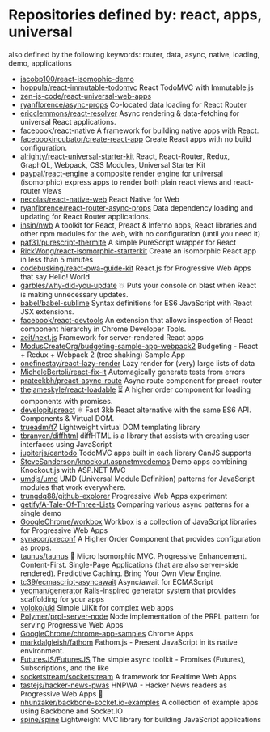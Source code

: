 # Repositories defined by: react, apps, universal

also defined by the following keywords: router, data, async, native, loading, demo, applications

- [jacobp100/react-isomophic-demo](https://github.com/jacobp100/react-isomophic-demo)
- [hoppula/react-immutable-todomvc](https://github.com/hoppula/react-immutable-todomvc)
  React TodoMVC with Immutable.js
- [zen-js-code/react-universal-web-apps](https://github.com/zen-js-code/react-universal-web-apps)
- [ryanflorence/async-props](https://github.com/ryanflorence/async-props)
  Co-located data loading for React Router
- [ericclemmons/react-resolver](https://github.com/ericclemmons/react-resolver)
  Async rendering & data-fetching for universal React applications.
- [facebook/react-native](https://github.com/facebook/react-native)
  A framework for building native apps with React.
- [facebookincubator/create-react-app](https://github.com/facebookincubator/create-react-app)
  Create React apps with no build configuration.
- [alrighty/react-universal-starter-kit](https://github.com/alrighty/react-universal-starter-kit)
  React, React-Router, Redux, GraphQL, Webpack, CSS Modules, Universal Starter Kit
- [paypal/react-engine](https://github.com/paypal/react-engine)
  a composite render engine for universal (isomorphic) express apps to render both plain react views and react-router views
- [necolas/react-native-web](https://github.com/necolas/react-native-web)
  React Native for Web
- [ryanflorence/react-router-async-props](https://github.com/ryanflorence/react-router-async-props)
  Data dependency loading and updating for React Router applications.
- [insin/nwb](https://github.com/insin/nwb)
  A toolkit for React, Preact & Inferno apps, React libraries and other npm modules for the web, with no configuration (until you need it)
- [paf31/purescript-thermite](https://github.com/paf31/purescript-thermite)
  A simple PureScript wrapper for React
- [RickWong/react-isomorphic-starterkit](https://github.com/RickWong/react-isomorphic-starterkit)
  Create an isomorphic React app in less than 5 minutes
- [codebusking/react-pwa-guide-kit](https://github.com/codebusking/react-pwa-guide-kit)
  React.js for Progressive Web Apps that say Hello! World
- [garbles/why-did-you-update](https://github.com/garbles/why-did-you-update)
  :boom: Puts your console on blast when React is making unnecessary updates.
- [babel/babel-sublime](https://github.com/babel/babel-sublime)
  Syntax definitions for ES6 JavaScript with React JSX extensions.
- [facebook/react-devtools](https://github.com/facebook/react-devtools)
  An extension that allows inspection of React component hierarchy in Chrome Developer Tools.
- [zeit/next.js](https://github.com/zeit/next.js)
  Framework for server-rendered React apps
- [ModusCreateOrg/budgeting-sample-app-webpack2](https://github.com/ModusCreateOrg/budgeting-sample-app-webpack2)
  Budgeting - React + Redux + Webpack 2 (tree shaking) Sample App
- [onefinestay/react-lazy-render](https://github.com/onefinestay/react-lazy-render)
  Lazy render for (very) large lists of data
- [MicheleBertoli/react-fix-it](https://github.com/MicheleBertoli/react-fix-it)
  Automagically generate tests from errors
- [prateekbh/preact-async-route](https://github.com/prateekbh/preact-async-route)
  Async route component for preact-router
- [thejameskyle/react-loadable](https://github.com/thejameskyle/react-loadable)
  :hourglass_flowing_sand: A higher order component for loading components with promises.
- [developit/preact](https://github.com/developit/preact)
  ⚛️ Fast 3kb React alternative with the same ES6 API. Components & Virtual DOM.
- [trueadm/t7](https://github.com/trueadm/t7)
  Lightweight virtual DOM templating library
- [tbranyen/diffhtml](https://github.com/tbranyen/diffhtml)
  diffHTML is a library that assists with creating user interfaces using JavaScript
- [jupiterjs/cantodo](https://github.com/jupiterjs/cantodo)
  TodoMVC apps built in each library CanJS supports
- [SteveSanderson/knockout.aspnetmvcdemos](https://github.com/SteveSanderson/knockout.aspnetmvcdemos)
  Demo apps combining Knockout.js with ASP.NET MVC
- [umdjs/umd](https://github.com/umdjs/umd)
  UMD (Universal Module Definition) patterns for JavaScript modules that work everywhere.
- [trungdq88/github-explorer](https://github.com/trungdq88/github-explorer)
  Progressive Web Apps experiment
- [getify/A-Tale-Of-Three-Lists](https://github.com/getify/A-Tale-Of-Three-Lists)
  Comparing various async patterns for a single demo
- [GoogleChrome/workbox](https://github.com/GoogleChrome/workbox)
  Workbox is a collection of JavaScript libraries for Progressive Web Apps
- [synacor/preconf](https://github.com/synacor/preconf)
  A Higher Order Component that provides configuration as props.
- [taunus/taunus](https://github.com/taunus/taunus)
  :car: Micro Isomorphic MVC. Progressive Enhancement. Content-First. Single-Page Applications (that are also server-side rendered). Predictive Caching. Bring Your Own View Engine.
- [tc39/ecmascript-asyncawait](https://github.com/tc39/ecmascript-asyncawait)
  Async/await for ECMAScript
- [yeoman/generator](https://github.com/yeoman/generator)
  Rails-inspired generator system that provides scaffolding for your apps
- [voloko/uki](https://github.com/voloko/uki)
  Simple UiKit for complex web apps
- [Polymer/prpl-server-node](https://github.com/Polymer/prpl-server-node)
  Node implementation of the PRPL pattern for serving Progressive Web Apps
- [GoogleChrome/chrome-app-samples](https://github.com/GoogleChrome/chrome-app-samples)
  Chrome Apps
- [markdalgleish/fathom](https://github.com/markdalgleish/fathom)
  Fathom.js - Present JavaScript in its native environment.
- [FuturesJS/FuturesJS](https://github.com/FuturesJS/FuturesJS)
  The simple async toolkit - Promises (Futures), Subscriptions, and the like
- [socketstream/socketstream](https://github.com/socketstream/socketstream)
  A framework for Realtime Web Apps
- [tastejs/hacker-news-pwas](https://github.com/tastejs/hacker-news-pwas)
  HNPWA - Hacker News readers as Progressive Web Apps 📱
- [nhunzaker/backbone-socket.io-examples](https://github.com/nhunzaker/backbone-socket.io-examples)
  A collection of example apps using Backbone and Socket.IO
- [spine/spine](https://github.com/spine/spine)
  Lightweight MVC library for building JavaScript applications
